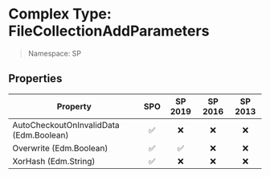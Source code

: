 # Complex Type: FileCollectionAddParameters

> Namespace: SP

## Properties

Property | SPO | SP 2019 | SP 2016 | SP 2013
----------|:---:|:-------:|:-------:|:-------:
AutoCheckoutOnInvalidData (Edm.Boolean) | ✅ | ❌ | ❌ | ❌
Overwrite (Edm.Boolean) | ✅ | ✅ | ❌ | ❌
XorHash (Edm.String) | ✅ | ❌ | ❌ | ❌